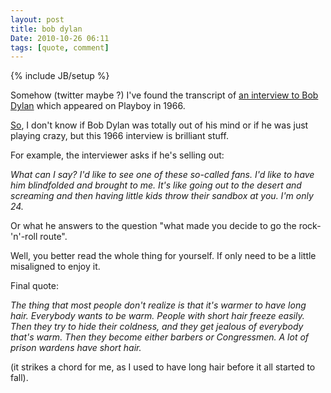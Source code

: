```yaml
---
layout: post
title: bob dylan
Date: 2010-10-26 06:11
tags: [quote, comment]
---
```

{% include JB/setup %} 

Somehow (twitter maybe ?) I've found the transcript of [an interview to Bob Dylan](http://www.interferenza.com/bcs/interw/66-jan.htm) which appeared on Playboy in 1966.

[So](http://www.nytimes.com/2009/10/25/books/review/Cowles-t.html), I don't
know if Bob Dylan was totally out of his mind or if he was just playing crazy,
but this 1966 interview is brilliant stuff.

For example, the interviewer asks if he's selling out:

_What can I say? I'd like to see one of these so-called fans. I'd like to have
him blindfolded and brought to me. It's like going out to the desert and
screaming and then having little kids throw their sandbox at you. I'm only
24._

Or what he answers to the question "what made you decide to go the rock-'n'-roll
route".

Well, you better read the whole thing for yourself. If only need to be a
little misaligned to enjoy it.

Final quote:

_The thing that most people don't realize is that it's warmer to have long
hair. Everybody wants to be warm. People with short hair freeze easily. Then
they try to hide their coldness, and they get jealous of everybody that's
warm. Then they become either barbers or Congressmen. A lot of prison wardens
have short hair._

(it strikes a chord for me, as I used to have long hair before it all started
to fall).

